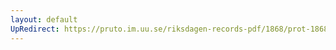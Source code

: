 ```yaml
---
layout: default
UpRedirect: https://pruto.im.uu.se/riksdagen-records-pdf/1868/prot-1868--ak--423/prot-1868--ak--423_025.pdf
---
```

